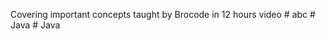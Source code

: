 Covering important concepts taught by Brocode in 12 hours video
#   a b c  
 #   J a v a  
 #   J a v a  
 